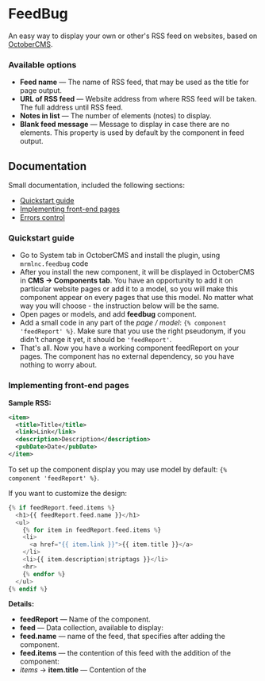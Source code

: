 # FeedBug

An easy way to display your own or other's RSS feed on websites, based on [OctoberCMS](http://octobercms.com/).

### Available options

 * **Feed name** — The name of RSS feed, that may be used as the title for page output.
 * **URL of RSS feed** — Website address from where RSS feed will be taken. The full address until RSS feed.
 * **Notes in list** — The number of elements (notes) to display. 
 * **Blank feed message** — Message to display in case there are no elements. This property is used by default by the component in feed output. 

## Documentation

Small documentation, included the following sections:

 * [Quickstart guide](#quickstart-guide)
 * [Implementing front-end pages](#implementing-front-end-pages)
 * [Errors control](#errors-control)

### Quickstart guide

 * Go to System tab in OctoberCMS and install the plugin, using `mrmlnc.feedbug` code
 * After you install the new component, it will be displayed in OctoberCMS in **CMS → Components tab**. You have an opportunity to add it on particular website pages or add it to a model, so you will make this component appear on every pages that use this model. No matter what way you will choose - the instruction below will be the same.
 * Open pages or models, and add **feedbug** component.
 * Add a small code in any part of the *page / model*: `{% component 'feedReport' %}`. Make sure that you use the right pseudonym, if you didn't change it yet, it should be `'feedReport'`.
 * That's all. Now you have a working component feedReport on your pages. The component has no external dependency, so you have nothing to worry about.

### Implementing front-end pages

**Sample RSS:**

````XML
<item>
  <title>Title</title>
  <link>Link</link>
  <description>Description</description>
  <pubDate>Date</pubDate>
</item>
````

To set up the component display you may use model by default: `{% component 'feedReport' %}`.

If you want to customize the design: 

````PHP
{% if feedReport.feed.items %}
  <h1>{{ feedReport.feed.name }}</h1>
  <ul>
    {% for item in feedReport.feed.items %}
    <li>
      <a href="{{ item.link }}">{{ item.title }}</a>
    </li>
    <li>{{ item.description|striptags }}</li>
    <hr>
    {% endfor %}
  </ul>
{% endif %}
````

**Details:**

 * **feedReport** — Name of the component.
 * **feed** — Data collection, available to display:
  * **feed.name** — name of the feed, that specifies after adding the component. 
  * **feed.items** — the contention of this feed with the addition of the component:
   * *items* → **item.title** — Contention of the <title> tag in RSS feed.
   * *items* → **item.description** — Contention of the <description> tag in RSS feed.
   * *items* → **item.more** — Other tags (`item.link`, `item.pubDate` and more).

You may use all functions of the template system [TWIG](http://twig.sensiolabs.org/doc/filters/index.html), for example, `|striptags` filter that deletes all SGML/XML tags from the text and replaces double (triple, etc) spaces to one. 

### Errors control

Don't worry - an error in RSS feed address, disconnection of the feed or unavailability of donor website will be detected and processed.

## License

MIT.

## Changelog

 * **0.1.0**
  * Beta version of feedbug

 * **1.0.0**
  * First release
 
